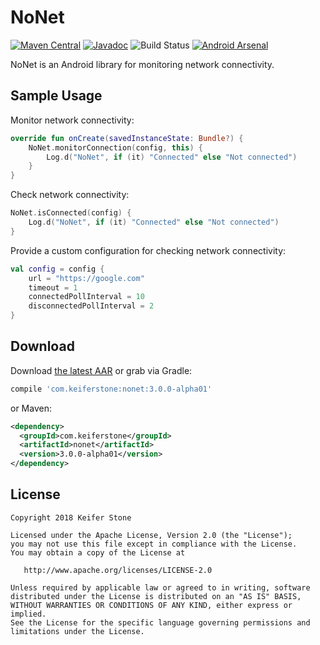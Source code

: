 NoNet
=======

[![Maven Central](https://maven-badges.herokuapp.com/maven-central/com.keiferstone/nonet/badge.svg)](http://search.maven.org/#search|ga|1|g:"com.keiferstone"%20AND%20a:"nonet")
[![Javadoc](https://javadoc-emblem.rhcloud.com/doc/com.keiferstone/nonet/badge.svg)](http://www.javadoc.io/doc/com.keiferstone/nonet)
![Build Status](https://build.keiferstone.com/buildStatus/icon?job=NoNet%20Snapshot)
[![Android Arsenal](https://img.shields.io/badge/Android%20Arsenal-NoNet-brightgreen.svg?style=flat)](https://android-arsenal.com/details/1/5219)

NoNet is an Android library for monitoring network connectivity.

Sample Usage
-----

Monitor network connectivity:
```kotlin
override fun onCreate(savedInstanceState: Bundle?) {
    NoNet.monitorConnection(config, this) {
        Log.d("NoNet", if (it) "Connected" else "Not connected")
    }
}
```

Check network connectivity:
```kotlin
NoNet.isConnected(config) {
    Log.d("NoNet", if (it) "Connected" else "Not connected")
}
```

Provide a custom configuration for checking network connectivity:
```kotlin
val config = config {
    url = "https://google.com"
    timeout = 1
    connectedPollInterval = 10
    disconnectedPollInterval = 2
}
```

Download
--------

Download [the latest AAR][1] or grab via Gradle:
```groovy
compile 'com.keiferstone:nonet:3.0.0-alpha01'
```
or Maven:
```xml
<dependency>
  <groupId>com.keiferstone</groupId>
  <artifactId>nonet</artifactId>
  <version>3.0.0-alpha01</version>
</dependency>
```


License
--------

    Copyright 2018 Keifer Stone

    Licensed under the Apache License, Version 2.0 (the "License");
    you may not use this file except in compliance with the License.
    You may obtain a copy of the License at

       http://www.apache.org/licenses/LICENSE-2.0

    Unless required by applicable law or agreed to in writing, software
    distributed under the License is distributed on an "AS IS" BASIS,
    WITHOUT WARRANTIES OR CONDITIONS OF ANY KIND, either express or implied.
    See the License for the specific language governing permissions and
    limitations under the License.


 [1]: http://search.maven.org/#search|gav|1|g:"com.keiferstone"%20AND%20a:"nonet"